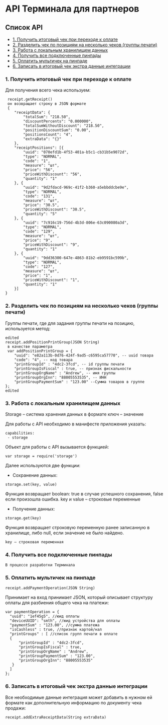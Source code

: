# API Терминала для партнеров

## Список API
* [1. Получить итоговый чек при переходе к оплате](#001)
* [2. Разделить чек по позициям на несколько чеков (группы печати)](#002)
* [3. Работа с локальным хранилищем данных](#003)
* [4. Получить все подключенные пинпады](#004)
* [5. Оплатить мультичек на пинпаде](#005)
* [6. Записать в итоговый чек экстра данные интеграции](#006)

<a name="001"></a>
### 1. Получить итоговый чек при переходе к оплате

Для получения всего чека используем:
```
 receipt.getReceipt()
 он возвращает строку в JSON формате
 {
    "receiptData": {
        "totalSum": "218.50",
        "discountPercents": "0.000000",
        "totalSumWithoutDiscount": "218.50",
        "positionDiscountSum": "0.00",
        "positionsCount": "4",
        "extraData": "{}"
    },
    "receiptPositions": [{
        "uuid": "070efd1b-4f53-401a-b5c1-cb31b5e9072d",
        "type": "NORMAL",
        "code": "1",
        "measure": "шт",
        "price": "56",
        "priceWithDiscount": "56",
        "quantity": "1"
    }, {
        "uuid": "9d2fdacd-969c-41f2-b360-a5ebbddcbe9e",
        "type": "NORMAL",
        "code": "131",
        "measure": "шт",
        "price": "30.5",
        "priceWithDiscount": "30.5",
        "quantity": "5"
    }, {
        "uuid": "7c916c19-756d-4b3d-806e-63c090080a3d",
        "type": "NORMAL",
        "code": "129",
        "measure": "шт",
        "price": "9",
        "priceWithDiscount": "9",
        "quantity": "1"
    }, {
        "uuid": "9dd36300-647e-4863-81b2-eb9591bc599b",
        "type": "NORMAL",
        "code": "127",
        "measure": "шт",
        "price": "1",
        "priceWithDiscount": "1",
        "quantity": "1"
    }]
}
```

<a name="002"></a>
### 2. Разделить чек по позициям на несколько чеков (группы печати)

Группы печати, где для задания группы печати на позицию, используется метод:
```
edited 
receipt.addPositionPrintGroup(JSON String)
 в качестве параметра
 var addPositionPrintGroup = {
    "uuid": "e82a113b-0d76-424f-9ad5-c6595ca57770", -- uuid товара
    "code": "4", -- код товара
    "printGroupId" : "4dc2-3fcd", -- id группы печати
    "printGroupIsFiscal" : true, -- признак фискальности
    "printGroupOrgName" : "Andrew", -- имя группы
    "printGroupOrgInn": "88005553535", -- ИНН
    "printGroupPaymentSum" : "123.00" --Сумма товаров в группе
};
edited
```

<a name="003"></a>
### 3. Работа с локальным хранилищем данных

Storage – система хранения данных в формате ключ – значение

Для работы с API необходимо в манифесте приложения указать:
```
capabilities:
 - storage
```

Объект для работы с API вызывается функцией:
```
var storage = require('storage')
```

Далее используются две функции:

* Сохранение данных:
```
storage.set(key, value)
```
Функция возвращает boolean: true в случае успешного сохранения, false если произошла ошибка.
key и value – строковые переменные

* Получение данных:
```
storage.get(key)
```
Функция возвращает строковую переменную ранее записанную в хранилище, либо null, если значение не было найдено.
```
key – строковая переменная
```

<a name="004"></a>
### 4. Получить все подключенные пинпады
`В процессе разработки Терминала`

<a name="005"></a>
### 5. Оплатить мультичек на пинпаде
```
receipt.addPaymentOperation(JSON String)
```

Принимает на вход принимает JSON, который описывает структуру оплаты для разбиения общего чека на платежи:
```
var paymentOperation = {
  "uuid": "1ef45g5", //юид оплаты
  "deviceUUID": "smth", //юид устройства для оплаты
  "paymentSum" : "123.00", //сумма платежа
  "isCashless" : true, //признак картой/нал
  "printGroups" : [ //список групп печати в оплате
  {
      "printGroupId" : "4dc2-3fcd",
      "printGroupIsFiscal" : true,
      "printGroupOrgName" : "Andrew",
      "printGroupPaymentSum" : "123.00",
      "printGroupOrgInn": "88005553535"
   }
  ]
};
```

<a name="006"></a>
### 6. Записать в итоговый чек экстра данные интеграции
Все необходимые данные интеграция может добавить в нужном ей формате как дополнительную информацию по документу чека продажи:
```
receipt.addExtraReceiptData(String extraData)
```
